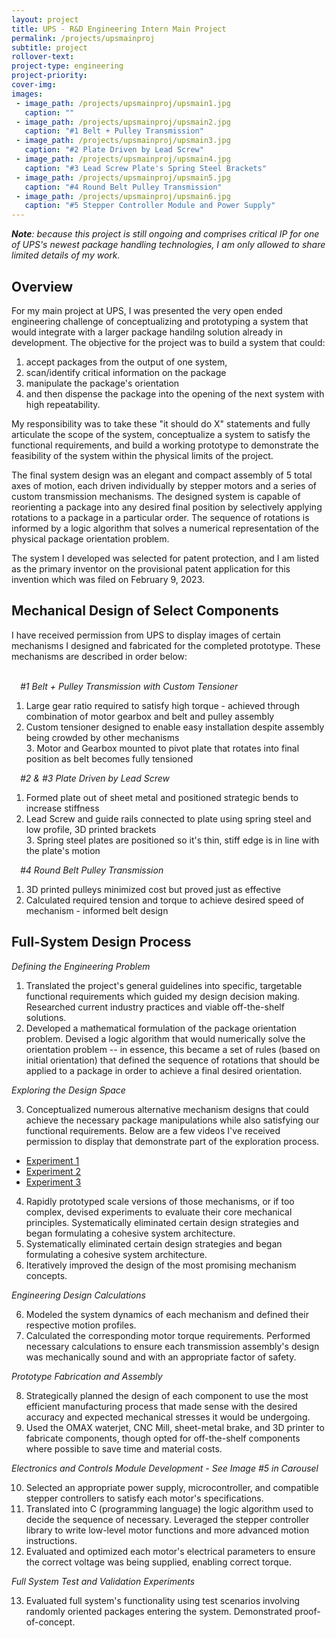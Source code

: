 ```yaml
---
layout: project
title: UPS - R&D Engineering Intern Main Project
permalink: /projects/upsmainproj
subtitle: project
rollover-text:
project-type: engineering
project-priority: 
cover-img: 
images:
 - image_path: /projects/upsmainproj/upsmain1.jpg
   caption: ""
 - image_path: /projects/upsmainproj/upsmain2.jpg
   caption: "#1 Belt + Pulley Transmission"
 - image_path: /projects/upsmainproj/upsmain3.jpg
   caption: "#2 Plate Driven by Lead Screw"
 - image_path: /projects/upsmainproj/upsmain4.jpg
   caption: "#3 Lead Screw Plate's Spring Steel Brackets"
 - image_path: /projects/upsmainproj/upsmain5.jpg
   caption: "#4 Round Belt Pulley Transmission"
 - image_path: /projects/upsmainproj/upsmain6.jpg
   caption: "#5 Stepper Controller Module and Power Supply"
---
```

<span style="font-style:oblique"><b>Note</b>: because this project is still ongoing and comprises critical IP for one of UPS's newest package handling technologies, I am only allowed to share limited details of my work.</span>

## Overview
For my main project at UPS, I was presented the very open ended engineering challenge of conceptualizing and prototyping a system that would integrate with a larger package handilng solution already in development. The objective for the project was to build a system that could:
1.  accept packages from the output of one system,
2.  scan/identify critical information on the package
3.  manipulate the package's orientation
4.  and then dispense the package into the opening of the next system with high repeatability.

My responsibility was to take these "it should do X" statements and fully articulate the scope of the system, conceptualize a system to satisfy the functional requirements, and build a working prototype to demonstrate the feasibility of the system within the physical limits of the project.

The final system design was an elegant and compact assembly of 5 total axes of motion, each driven individually by stepper motors and a series of custom transmission mechanisms. The designed system is capable of reorienting a package into any desired final position by selectively applying rotations to a package in a particular order. The sequence of rotations is informed by a logic algorithm that solves a numerical representation of the physical package orientation problem.

The system I developed was selected for patent protection, and I am listed as the primary inventor on the provisional patent application for this invention which was filed on February 9, 2023.

## Mechanical Design of Select Components

I have received permission from UPS to display images of certain mechanisms I designed and fabricated for the completed prototype. These mechanisms are described in order below:<br><br>

<span style="font-style:oblique; font-weight:415;">&emsp;#1 Belt + Pulley Transmission with Custom Tensioner</span>
<ul>
    <li style="list-style-type:disk; list-style-position: outside;">Large gear ratio required to satisfy high torque - achieved through combination of motor gearbox and belt and pulley assembly</li>
    <li style="list-style-type:disk; list-style-position: outside;">Custom tensioner designed to enable easy installation despite assembly being crowded by other mechanisms</li>
    <li style="list-style-type:disk; list-style-position: inside;">Motor and Gearbox mounted to pivot plate that rotates into final position as belt becomes fully tensioned</li>
</ul>

<span style="font-style:oblique; font-weight:415;">&emsp;#2 & #3 Plate Driven by Lead Screw</span><ul>
    <li style="list-style-type:disk; list-style-position: outside;">Formed plate out of sheet metal and positioned strategic bends to increase stiffness</li>
    <li style="list-style-type:disk; list-style-position: outside;">Lead Screw and guide rails connected to plate using spring steel and low profile, 3D printed brackets</li>
    <li style="list-style-type:disk; list-style-position: inside;">Spring steel plates are positioned so it's thin, stiff edge is in line with the plate's motion</li>
</ul>

<span style="font-style:oblique; font-weight:415;">&emsp;#4 Round Belt Pulley Transmission</span><ul>
    <li style="list-style-type:disk; list-style-position: outside;">3D printed pulleys minimized cost but proved just as effective</li>
    <li style="list-style-type:disk; list-style-position: outside;">Calculated required tension and torque to achieve desired speed of mechanism - informed belt design</li>
</ul>

## Full-System Design Process 

<span style="font-style:oblique; font-weight:415;">Defining the Engineering Problem</span>

1.  Translated the project's general guidelines into specific, targetable functional requirements which guided my design decision making. Researched current industry practices and viable off-the-shelf solutions.
2.  Developed a mathematical formulation of the package orientation problem. Devised a logic algorithm that would numerically solve the orientation problem -- in essence, this became a set of rules (based on initial orientation) that defined the sequence of rotations that should be applied to a package in order to achieve a final desired orientation.

<span style="font-style:oblique; font-weight:415;">Exploring the Design Space</span>

3. Conceptualized numerous alternative mechanism designs that could achieve the necessary package manipulations while also satisfying our functional requirements. Below are a few videos I've received permission to display that demonstrate part of the exploration process.
* [Experiment 1](/projects/upsmainproj/upsmain7.mp4)
* [Experiment 2](/projects/upsmainproj/upsmain8.mp4)
* [Experiment 3](/projects/upsmainproj/upsmain9.mp4)
4. Rapidly prototyped scale versions of those mechanisms, or if too complex, devised experiments to evaluate their core mechanical principles. Systematically eliminated certain design strategies and began formulating a cohesive system architecture.
5. Systematically eliminated certain design strategies and began formulating a cohesive system architecture. 
6. Iteratively improved the design of the most promising mechanism concepts.

<span style="font-style:oblique; font-weight:415;">Engineering Design Calculations</span>

6. Modeled the system dynamics of each mechanism and defined their respective motion profiles.
7. Calculated the corresponding motor torque requirements. Performed necessary calculations to ensure each transmission assembly's design was mechanically sound and with an appropriate factor of safety. 

<span style="font-style:oblique; font-weight:415;">Prototype Fabrication and Assembly</span>

8. Strategically planned the design of each component to use the most efficient manufacturing process that made sense with the desired accuracy and expected mechanical stresses it would be undergoing.
9. Used the OMAX waterjet, CNC Mill, sheet-metal brake, and 3D printer to fabricate components, though opted for off-the-shelf components where possible to save time and material costs. 

<span style="font-style:oblique; font-weight:415;">Electronics and Controls Module Development - See Image #5 in Carousel</span>

10. Selected an appropriate power supply, microcontroller, and compatible stepper controllers to satisfy each motor's specifications. 
11. Translated into C (programming language) the logic algorithm used to decide the sequence of necessary. Leveraged the stepper controller library to write low-level motor functions and more advanced motion instructions.
12. Evaluated and optimized each motor's electrical parameters to ensure the correct voltage was being supplied, enabling correct torque.

<span style="font-style:oblique; font-weight:415;">Full System Test and Validation Experiments</span>

13. Evaluated full system's functionality using test scenarios involving randomly oriented packages entering the system. Demonstrated proof-of-concept. 






